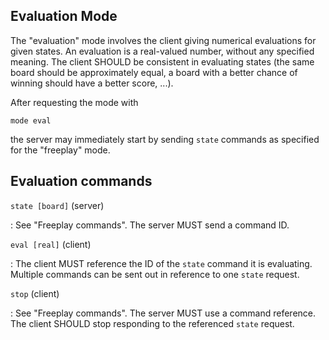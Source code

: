 Evaluation Mode
---------------

The "evaluation" mode involves the client giving numerical evaluations
for given states. An evaluation is a real-valued number, without any
specified meaning. The client SHOULD be consistent in evaluating
states (the same board should be approximately equal, a board with a
better chance of winning should have a better score, ...).

After requesting the mode with

	mode eval
	
the server may immediately start by sending `state` commands as
specified for the "freeplay" mode.

Evaluation commands
-------------------

`state [board]` (server)

: See "Freeplay commands". The server MUST send a command ID.

`eval [real]` (client)

: The client MUST reference the ID of the `state` command it is
  evaluating. Multiple commands can be sent out in reference to one
  `state` request.
  
`stop` (client)

: See "Freeplay commands". The server MUST use a command
  reference. The client SHOULD stop responding to the referenced
  `state` request.
